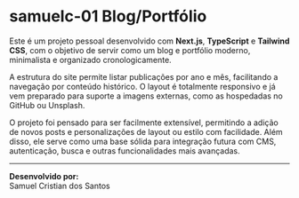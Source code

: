 # samuelc-01 Blog/Portfólio

Este é um projeto pessoal desenvolvido com **Next.js**, **TypeScript** e **Tailwind CSS**, com o objetivo de servir como um blog e portfólio moderno, minimalista e organizado cronologicamente.

A estrutura do site permite listar publicações por ano e mês, facilitando a navegação por conteúdo histórico. O layout é totalmente responsivo e já vem preparado para suporte a imagens externas, como as hospedadas no GitHub ou Unsplash.

O projeto foi pensado para ser facilmente extensível, permitindo a adição de novos posts e personalizações de layout ou estilo com facilidade. Além disso, ele serve como uma base sólida para integração futura com CMS, autenticação, busca e outras funcionalidades mais avançadas.

---

**Desenvolvido por:**  
Samuel Cristian dos Santos
